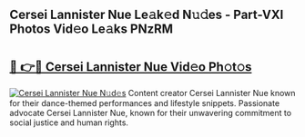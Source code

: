 ## Cersei Lannister Nue Le𝚊k𝚎d N𝚞𝚍es - Part-VXI Photos Vid𝚎o Le𝚊ks PNzRM

# <h2><a href="http://fbajok.evod.top/?m=Cersei+Lannister+Nue">🔗 👉🔴 Cersei Lannister Nue Vid𝚎o Ph𝚘t𝚘s</a></h2>

[![Cersei Lannister Nue N𝚞d𝚎s](https://i.imgur.com/8V9OHl7.gif)](http://fbajok.evod.top/?m=Cersei+Lannister+Nue)
Content creator Cersei Lannister Nue known for their dance-themed performances and lifestyle snippets. Passionate advocate Cersei Lannister Nue, known for their unwavering commitment to social justice and human rights. 
